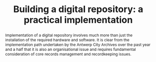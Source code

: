 ---
abstract: Implementation of a digital repository involves much more than just the
  installation of the required hardware and software. It is clear from the implementation
  path undertaken by the Antwerp City Archives over the past year and a half that
  it is also an organisational issue and requires fundamental consideration of core
  records management and recordkeeping issues.
creators:
- Filip Boudrez
date: null
document_url: https://services.phaidra.univie.ac.at/api/object/o:294178/download
grand_parent: iPRES
institutions: []
keywords:
- london
landing_page_url: https://phaidra.univie.ac.at/o:294178
language: eng
layout: publication
license: CC BY-SA 3.0 AT
notes_url: null
parent: iPRES 2008
publication_type: paper
size: 34266
slides_url: null
source_name: iPRES
stream_url: null
title: 'Building a digital repository: a practical implementation'
year: 2008
---